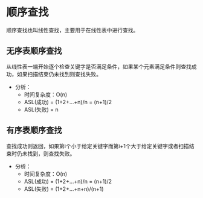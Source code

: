 # 顺序查找
顺序查找也叫线性查找，主要用于在线性表中进行查找。
## 无序表顺序查找
从线性表一端开始逐个检查关键字是否满足条件，如果某个元素满足条件则查找成功，如果扫描结束仍未找到则查找失败。

- 分析：
    - 时间复杂度：O(n)
    - ASL(成功) = (1+2+...+n)/n = (n+1)/2
    - ASL(失败) = n
    
## 有序表顺序查找
查找成功则返回，如果第i个小于给定关键字而第i+1个大于给定关键字或者扫描结束时仍未找到，则查找失败。

- 分析：
    - 时间复杂度：O(n)
    - ASL(成功) = (1+2+...+n)/n = (n+1)/2
    - ASL(失败) = (1+2+...+n+n)/(n+1)

